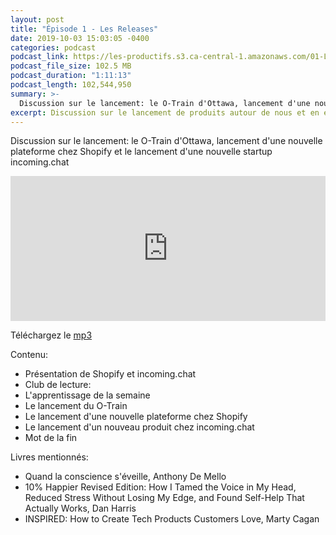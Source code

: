 ```yaml
---
layout: post
title: "Épisode 1 - Les Releases"
date: 2019-10-03 15:03:05 -0400
categories: podcast
podcast_link: https://les-productifs.s3.ca-central-1.amazonaws.com/01-Les-Releases.mp3
podcast_file_size: 102.5 MB
podcast_duration: "1:11:13"
podcast_length: 102,544,950
summary: >-
  Discussion sur le lancement: le O-Train d'Ottawa, lancement d'une nouvelle plateforme chez Shopify et le lancement d'une nouvelle startup incoming.chat
excerpt: Discussion sur le lancement de produits autour de nous et en entreprise
---
```


Discussion sur le lancement: le O-Train d'Ottawa, lancement d'une nouvelle plateforme chez Shopify et le lancement d'une nouvelle startup incoming.chat

<iframe src="https://open.spotify.com/embed-podcast/show/04hMgFYhG7m9mpNmV6lq4v" width="100%" height="232" frameborder="0" allowtransparency="true" allow="encrypted-media"></iframe>

Téléchargez le [mp3](https://les-productifs.s3.ca-central-1.amazonaws.com/01-Les-Releases.mp3)

Contenu:

- Présentation de Shopify et incoming.chat
- Club de lecture:
- L'apprentissage de la semaine
- Le lancement du O-Train
- Le lancement d'une nouvelle plateforme chez Shopify
- Le lancement d'un nouveau produit chez incoming.chat
- Mot de la fin

Livres mentionnés:

- Quand la conscience s'éveille, Anthony De Mello
- 10% Happier Revised Edition: How I Tamed the Voice in My Head, Reduced Stress Without Losing My Edge, and Found Self-Help That Actually Works, Dan Harris
- INSPIRED: How to Create Tech Products Customers Love, Marty Cagan
